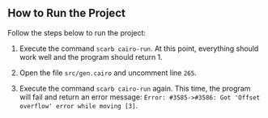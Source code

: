 ## How to Run the Project

Follow the steps below to run the project:

1. Execute the command `scarb cairo-run`. At this point, everything should work well and the program should return 1.

2. Open the file `src/gen.cairo` and uncomment line `265`.

3. Execute the command `scarb cairo-run` again. This time, the program will fail and return an error message: `Error: #3585->#3586: Got 'Offset overflow' error while moving [3]`.
